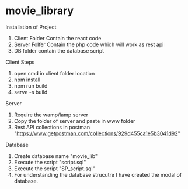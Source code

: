 # movie_library
Installation of Project

1) Client Folder Contain the react code 
2) Server Folfer Contain the php code which will work as rest api
3) DB folder contain the database script

Client Steps
1) open cmd in client folder location  
2) npm install
3) npm run build
4) serve -s build

Server
1) Require the wamp/lamp server
2) Copy the folder of server and paste in www folder
3) Rest API collections in postman "https://www.getpostman.com/collections/929d455ca1e5b3041d92"

Database
1) Create database name "movie_lib"
2) Execute the script "script.sql"
3) Execute the script "SP_script.sql"
4) For understanding the database strucutre I have created the modal of database.
